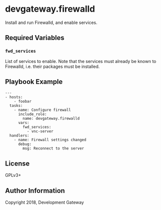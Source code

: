 # devgateway.firewalld

Install and run Firewalld, and enable services.

## Required Variables

### `fwd_services`

List of services to enable. Note that the services must already be known to Firewalld, i.e. their
packages must be installed.

## Playbook Example

    ---
    - hosts:
        - foobar
      tasks:
        - name: Configure firewall
          include_role:
            name: devgateway.firewalld
          vars:
            fwd_services:
              - vnc-server
      handlers:
        - name: Firewall settings changed
          debug:
            msg: Reconnect to the server


## License

GPLv3+

## Author Information

Copyright 2018, Development Gateway

